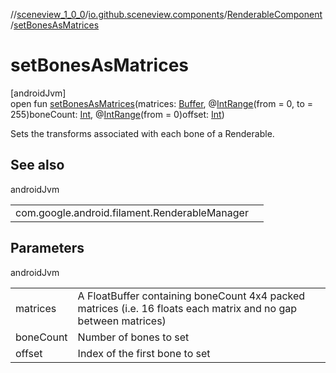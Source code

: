 //[sceneview_1_0_0](../../../index.md)/[io.github.sceneview.components](../index.md)/[RenderableComponent](index.md)/[setBonesAsMatrices](set-bones-as-matrices.md)

# setBonesAsMatrices

[androidJvm]\
open fun [setBonesAsMatrices](set-bones-as-matrices.md)(matrices: [Buffer](https://developer.android.com/reference/kotlin/java/nio/Buffer.html), @[IntRange](https://developer.android.com/reference/kotlin/androidx/annotation/IntRange.html)(from = 0, to = 255)boneCount: [Int](https://kotlinlang.org/api/latest/jvm/stdlib/kotlin/-int/index.html), @[IntRange](https://developer.android.com/reference/kotlin/androidx/annotation/IntRange.html)(from = 0)offset: [Int](https://kotlinlang.org/api/latest/jvm/stdlib/kotlin/-int/index.html))

Sets the transforms associated with each bone of a Renderable.

## See also

androidJvm

| | |
|---|---|
| com.google.android.filament.RenderableManager |  |

## Parameters

androidJvm

| | |
|---|---|
| matrices | A FloatBuffer containing boneCount 4x4 packed matrices (i.e. 16 floats each matrix and no gap between matrices) |
| boneCount | Number of bones to set |
| offset | Index of the first bone to set |
